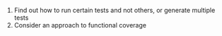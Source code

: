 
1. Find out how to run certain tests and not others, or generate multiple tests
2. Consider an approach to functional coverage
